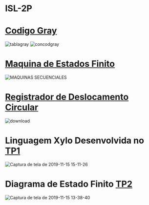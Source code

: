# ISL-2P

<h1><a href="https://github.com/lucianobajr/ISL-2P/tree/master/Codigo%20Gray">Codigo Gray</a></h1>

![tablagray](https://user-images.githubusercontent.com/45442173/68965773-5ab03e80-07bb-11ea-9d54-1dd9cc6c4a52.gif) ![concodgray](https://user-images.githubusercontent.com/45442173/68966215-559fbf00-07bc-11ea-97cf-be0c19327a78.gif)


<h1><a href="https://github.com/lucianobajr/ISL-2P/tree/master/Maquinas%20de%20Estado%20Finito">Maquina de Estados Finito</a></h1>

![MAQUINAS SECUENCIALES](https://user-images.githubusercontent.com/45442173/68966510-0d34d100-07bd-11ea-9b50-727df8417a5d.jpg)


<h1><a href="https://github.com/lucianobajr/ISL-2P/tree/master/Registrador%20de%20Deslocamento%20Circular">Registrador de Deslocamento Circular</a></h1>

![download](https://user-images.githubusercontent.com/45442173/68966706-7b799380-07bd-11ea-8256-244f320fe971.jpeg)


<h1>Linguagem Xylo Desenvolvida no <a href="https://github.com/lucianobajr/ISL-2P/tree/master/TP1">TP1</a></h1>

![Captura de tela de 2019-11-15 15-11-26](https://user-images.githubusercontent.com/45442173/68965375-6cddad00-07ba-11ea-9050-f2a9d83a1936.png)



<h1>Diagrama de Estado Finito <a href="https://github.com/lucianobajr/ISL-2P/tree/master/TP2">TP2</a></h1>

![Captura de tela de 2019-11-15 13-38-40](https://user-images.githubusercontent.com/45442173/68961220-a8737980-07b0-11ea-9ae0-4b64afab8cc2.png)

